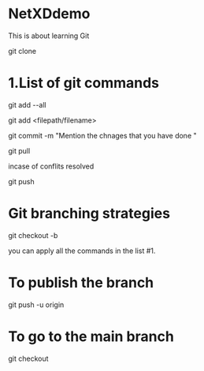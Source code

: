 # NetXDdemo
This is about learning Git

git clone <repository>

# 1.List of git commands

git add --all

git add <filepath/filename>

git commit -m "Mention the chnages that you have done "

git pull

incase of conflits resolved

git push

# Git branching strategies

git checkout -b <branch name>

you can apply all the commands in the list #1.

# To publish the branch

git push -u origin <branch name>

# To go to the main branch

git checkout <branchname>


